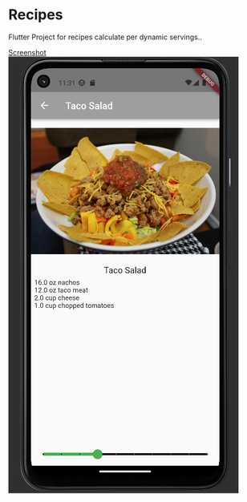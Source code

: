 # Recipes

Flutter Project for recipes calculate per dynamic servings..

[Screenshot](1.png) ![Screenshot](2.png)
